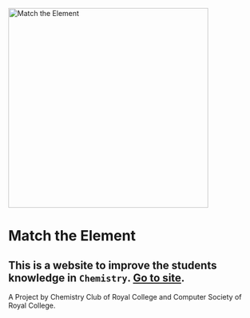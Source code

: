 <img src="https://raw.githubusercontent.com/kavienanj/chemistry-game/master/public/assets/banner-small.jpg" width="400" alt="Match the Element"></img>

# Match the Element
## This is a website to improve the students knowledge in `Chemistry`. [Go to site](https://developers-rccs.github.io/chemistry-game/public/index.html).
A Project by Chemistry Club of Royal College and Computer Society of Royal College.
